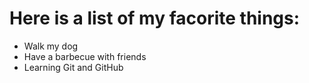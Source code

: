 # Here is a list of my facorite things:
* Walk my dog
* Have a barbecue with friends
* Learning Git and GitHub
